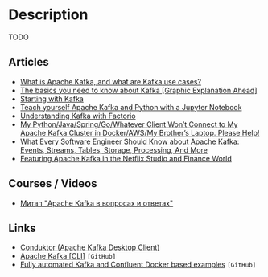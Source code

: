 # Description

TODO


## Articles

- [What is Apache Kafka, and what are Kafka use cases?](https://scalac.io/blog/what-is-apache-kafka-and-what-are-kafka-use-cases/)
- [The basics you need to know about Kafka [Graphic Explanation Ahead]](https://www.pankajtanwar.in/blog/the-basics-you-need-to-know-about-kafka-graphic-explanation-ahead)
- [Starting with Kafka](https://blog.tinybird.co/2021/06/25/starting-with-kafka/)
- [Teach yourself Apache Kafka and Python with a Jupyter Notebook](https://aiven.io/blog/teach-yourself-apache-kafka-and-python-with-a-jupyter-notebook)
- [Understanding Kafka with Factorio](https://ruurtjan.medium.com/understanding-kafka-with-factorio-74e8fc9bf181)
- [My Python/Java/Spring/Go/Whatever Client Won’t Connect to My Apache Kafka Cluster in Docker/AWS/My Brother’s Laptop. Please Help!](https://www.confluent.io/blog/kafka-client-cannot-connect-to-broker-on-aws-on-docker-etc/ )
- [What Every Software Engineer Should Know about Apache Kafka: Events, Streams, Tables, Storage, Processing, And More](https://www.michael-noll.com/blog/2020/01/16/what-every-software-engineer-should-know-about-apache-kafka-fundamentals/)
- [Featuring Apache Kafka in the Netflix Studio and Finance World](https://www.confluent.io/blog/how-kafka-is-used-by-netflix/)


## Courses / Videos

- [Митап "Apache Kafka в вопросах и ответах"](https://youtu.be/sQX6oUi2eQ4)


## Links

- [Conduktor (Apache Kafka Desktop Client)](https://www.conduktor.io/)
- [Apache Kafka [CLI]](https://github.com/birdayz/kaf) `[GitHub]`
- [Fully automated Kafka and Confluent Docker based examples](https://github.com/vdesabou/kafka-docker-playground) `[GitHub]`

